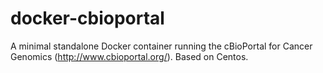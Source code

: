 # docker-cbioportal
A minimal standalone Docker container running the cBioPortal for Cancer Genomics (http://www.cbioportal.org/). Based on Centos. 
